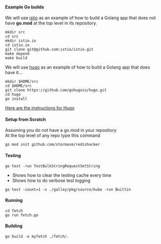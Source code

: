 
#### Example Go builds

We will use
[istio](https://github.com/istio/istio) as an example
of how to build a Golang app that does not have **go.mod**
at the top level in its repository.

```
mkdir src
cd src
mkdir istio.io
cd istio.io
git clone git@github.com:istio/istio.git
make depend
make build
```

We will use
[hugo](https://github.com/gohugoio/hugo) as an example
of how to build a Golang app that does have it...

```
mkdir $HOME/src
cd $HOME/src
git clone https://github.com/gohugoio/hugo.git
cd hugo
go install
```

[Here are the instructions for Hugo](https://github.com/gohugoio/hugo#fetch-from-github)

#### Setup from Scratch

Assuming you do not have a go.mod in your repository  
At the top level of any repo type this command

```
go mod init github.com/stormasm/redishacker
```

#### Testing

```
go test -run TestBulkStringRequestSetString
```

* Shows how to clear the testing cache every time
* Shows how to do verbose test logging

```
go test -count=1 -v ./galley/pkg/source/kube -run Builtin
```

#### Running

```
cd fetch
go run fetch.go
```

#### Building

```
go build -o myfetch ./fetch/.
```
